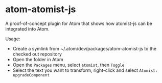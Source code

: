 # atom-atomist-js

A proof-of-concept plugin for Atom that shows how atomist-js can be integrated into Atom.

Usage:

* Create a symlink from ~/.atom/dev/packages/atom-atomist-js to the checked out repository
* Open the folder in Atom
* Open the `Packages` menu, select `atomist`, then `Toggle`
* Select the text you want to transform, right-click and select `Atomist: upgradeComponent`

